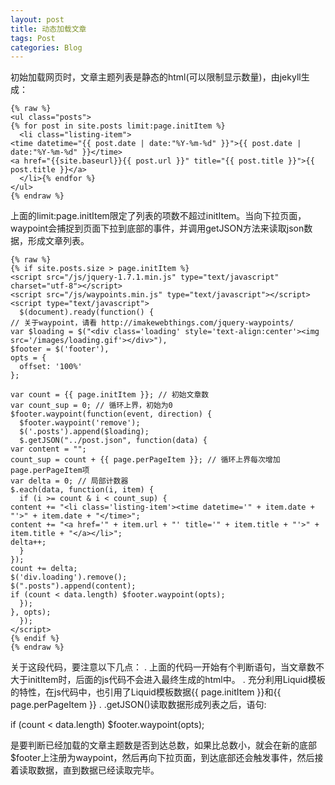 ```yaml
---
layout: post
title: 动态加载文章
tags: Post
categories: Blog
---
```


初始加载网页时，文章主题列表是静态的html(可以限制显示数量)，由jekyll生成：

	{% raw %}
	<ul class="posts">
	{% for post in site.posts limit:page.initItem %}
	  <li class="listing-item">
	<time datetime="{{ post.date | date:"%Y-%m-%d" }}">{{ post.date | date:"%Y-%m-%d" }}</time>
	<a href="{{site.baseurl}}{{ post.url }}" title="{{ post.title }}">{{ post.title }}</a>
	  </li>{% endfor %}
	</ul>
	{% endraw %}


上面的limit:page.initItem限定了列表的项数不超过initItem。当向下拉页面，waypoint会捕捉到页面下拉到底部的事件，并调用getJSON方法来读取json数据，形成文章列表。




	{% raw %}
	{% if site.posts.size > page.initItem %}
	<script src="/js/jquery-1.7.1.min.js" type="text/javascript" charset="utf-8"></script>
	<script src="/js/waypoints.min.js" type="text/javascript"></script>
	<script type="text/javascript">
	  $(document).ready(function() {
	// 关于waypoint，请看 http://imakewebthings.com/jquery-waypoints/
	var $loading = $("<div class='loading' style='text-align:center'><img src='/images/loading.gif'></div>"),
	$footer = $('footer'),
	opts = {
	  offset: '100%'
	};
	
	var count = {{ page.initItem }}; // 初始文章数
	var count_sup = 0; // 循环上界，初始为0
	$footer.waypoint(function(event, direction) {
	  $footer.waypoint('remove');
	  $('.posts').append($loading);
	  $.getJSON("../post.json", function(data) {
	var content = "";
	count_sup = count + {{ page.perPageItem }}; // 循环上界每次增加page.perPageItem项
	var delta = 0; // 局部计数器
	$.each(data, function(i, item) {
	  if (i >= count & i < count_sup) {
	content += "<li class='listing-item'><time datetime='" + item.date + "'>" + item.date + "</time>";
	content += "<a href='" + item.url + "' title='" + item.title + "'>" + item.title + "</a></li>";
	delta++;
	  }
	});
	count += delta;
	$('div.loading').remove();
	$(".posts").append(content);
	if (count < data.length) $footer.waypoint(opts);
	  });
	}, opts);
	  });
	</script>
	{% endif %}
	{% endraw %}




关于这段代码，要注意以下几点：
.   上面的代码一开始有个判断语句，当文章数不大于initItem时，后面的js代码不会进入最终生成的html中。
.   充分利用Liquid模板的特性，在js代码中，也引用了Liquid模板数据{{ page.initItem }}和{{ page.perPageItem }}
.   .getJSON()读取数据形成列表之后，语句:


if (count \< data.length) $footer.waypoint(opts);




是要判断已经加载的文章主题数是否到达总数，如果比总数小，就会在新的底部$footer上注册为waypoint，然后再向下拉页面，到达底部还会触发事件，然后接着读取数据，直到数据已经读取完毕。